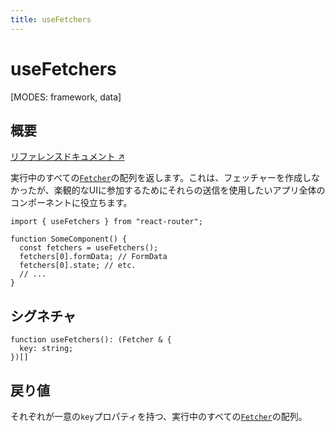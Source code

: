 ```yaml
---
title: useFetchers
---
```


# useFetchers

<!--
⚠️ ⚠️ IMPORTANT ⚠️ ⚠️ 

Thank you for helping improve our documentation!

This file is auto-generated from the JSDoc comments in the source
code, so please edit the JSDoc comments in the file below and this
file will be re-generated once those changes are merged.

https://github.com/remix-run/react-router/blob/main/packages/react-router/lib/dom/lib.tsx
-->

[MODES: framework, data]

## 概要

[リファレンスドキュメント ↗](https://api.reactrouter.com/v7/functions/react_router.useFetchers.html)

実行中のすべての[`Fetcher`](https://api.reactrouter.com/v7/types/react_router.Fetcher.html)の配列を返します。これは、フェッチャーを作成しなかったが、楽観的なUIに参加するためにそれらの送信を使用したいアプリ全体のコンポーネントに役立ちます。

```tsx
import { useFetchers } from "react-router";

function SomeComponent() {
  const fetchers = useFetchers();
  fetchers[0].formData; // FormData
  fetchers[0].state; // etc.
  // ...
}
```

## シグネチャ

```tsx
function useFetchers(): (Fetcher & {
  key: string;
})[]
```

## 戻り値

それぞれが一意の`key`プロパティを持つ、実行中のすべての[`Fetcher`](https://api.reactrouter.com/v7/types/react_router.Fetcher.html)の配列。